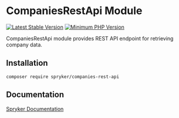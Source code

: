 # CompaniesRestApi Module
[![Latest Stable Version](https://poser.pugx.org/spryker/companies-rest-api/v/stable.svg)](https://packagist.org/packages/spryker/companies-rest-api)
[![Minimum PHP Version](https://img.shields.io/badge/php-%3E%3D%207.4-8892BF.svg)](https://php.net/)

CompaniesRestApi module provides REST API endpoint for retrieving company data.

## Installation

```
composer require spryker/companies-rest-api
```

## Documentation

[Spryker Documentation](https://docs.spryker.com)

